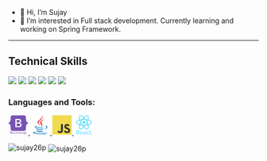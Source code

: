 - 👋 Hi, I’m Sujay
- 👀 I’m interested in Full stack development.
Currently learning and working on Spring Framework.

<!---
sujay26p/sujay26p is a ✨ special ✨ repository because its `README.md` (this file) appears on your GitHub profile.
You can click the Preview link to take a look at your changes.
--->
<hr>
<h2 style="**font-size:10vw**">Technical Skills</h2>
<p>
<img src="https://img.shields.io/badge/C-Blue?logo=C&logoColor=whiteName&style=flat">
<img src="https://img.shields.io/badge/JAVA-Blue?logo=Java&logoColor=whiteName&style=flat&color=gray">
<img src="https://img.shields.io/badge/JAVASCRIPT-Blue?logo=javascript&logoColor=whiteName&style=flat" />
<img src="https://img.shields.io/badge/HTML-Blue?logo=html5&logoColor=whiteName&style=flat" />
<img src="https://img.shields.io/badge/REACT-Blue?logo=React&logoColor=whiteName&style=flat&color=gray" />
<img src="https://img.shields.io/badge/SPRING-Blue?logo=Spring&logoColor=whiteName&style=flat&color=gray" />
</p>


<h3 align="left">Languages and Tools:</h3>
<p align="left"> <a href="https://getbootstrap.com" target="_blank" rel="noreferrer"> <img src="https://raw.githubusercontent.com/devicons/devicon/master/icons/bootstrap/bootstrap-plain-wordmark.svg" alt="bootstrap" width="40" height="40"/> </a> <a href="https://www.figma.com/" target="_blank" rel="noreferrer"> <img src="https://raw.githubusercontent.com/devicons/devicon/master/icons/java/java-original.svg" alt="java" width="40" height="40"/> </a> <a href="https://developer.mozilla.org/en-US/docs/Web/JavaScript" target="_blank" rel="noreferrer"> <img src="https://raw.githubusercontent.com/devicons/devicon/master/icons/javascript/javascript-original.svg" alt="javascript" width="40" height="40"/> </a> <a href="https://reactjs.org/" target="_blank" rel="noreferrer"> <img src="https://raw.githubusercontent.com/devicons/devicon/master/icons/react/react-original-wordmark.svg" alt="react" width="40" height="40"/> </a> </p>

<p><img align="left" src="https://github-readme-stats.vercel.app/api/top-langs?username=sujay26p&show_icons=true&locale=en&layout=compact" alt="sujay26p" /></p>

<p>&nbsp;<img align="center" src="https://github-readme-stats.vercel.app/api?username=sujay26p&show_icons=true&locale=en" alt="sujay26p" /></p>

